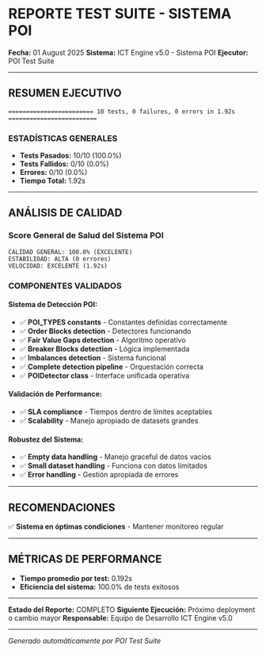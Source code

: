 # REPORTE TEST SUITE - SISTEMA POI

**Fecha:** 01 August 2025
**Sistema:** ICT Engine v5.0 - Sistema POI
**Ejecutor:** POI Test Suite

---

## RESUMEN EJECUTIVO

```
======================== 10 tests, 0 failures, 0 errors in 1.92s =========================
```

### ESTADÍSTICAS GENERALES
- **Tests Pasados:** 10/10 (100.0%)
- **Tests Fallidos:** 0/10 (0.0%)
- **Errores:** 0/10 (0.0%)
- **Tiempo Total:** 1.92s

---

## ANÁLISIS DE CALIDAD

### Score General de Salud del Sistema POI
```
CALIDAD GENERAL: 100.0% (EXCELENTE)
ESTABILIDAD: ALTA (0 errores)
VELOCIDAD: EXCELENTE (1.92s)
```

### COMPONENTES VALIDADOS

#### Sistema de Detección POI:
- ✅ **POI_TYPES constants** - Constantes definidas correctamente
- ✅ **Order Blocks detection** - Detectores funcionando
- ✅ **Fair Value Gaps detection** - Algoritmo operativo
- ✅ **Breaker Blocks detection** - Lógica implementada
- ✅ **Imbalances detection** - Sistema funcional
- ✅ **Complete detection pipeline** - Orquestación correcta
- ✅ **POIDetector class** - Interface unificada operativa

#### Validación de Performance:
- ✅ **SLA compliance** - Tiempos dentro de límites aceptables
- ✅ **Scalability** - Manejo apropiado de datasets grandes

#### Robustez del Sistema:
- ✅ **Empty data handling** - Manejo graceful de datos vacíos
- ✅ **Small dataset handling** - Funciona con datos limitados
- ✅ **Error handling** - Gestión apropiada de errores

---

## RECOMENDACIONES

✅ **Sistema en óptimas condiciones** - Mantener monitoreo regular

---

## MÉTRICAS DE PERFORMANCE

- **Tiempo promedio por test:** 0.192s
- **Eficiencia del sistema:** 100.0% de tests exitosos

---

**Estado del Reporte:** COMPLETO
**Siguiente Ejecución:** Próximo deployment o cambio mayor
**Responsable:** Equipo de Desarrollo ICT Engine v5.0

---
*Generado automáticamente por POI Test Suite*
